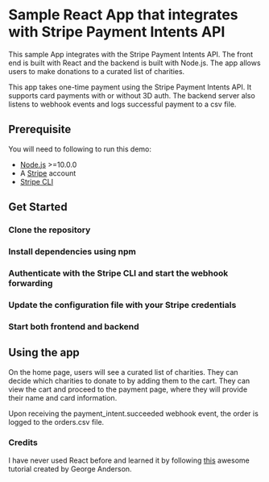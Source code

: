 # Sample React App that integrates with Stripe Payment Intents API

This sample App integrates with the Stripe Payment Intents API. The front end is built with React and the backend is built with Node.js. The app allows users to make donations to a curated list of charities. 

This app takes one-time payment using the Stripe Payment Intents API. It supports card payments with or without 3D auth. The backend server also listens to webhook events and logs successful payment to a csv file.

## Prerequisite

You will need to following to run this demo: 

- [Node.js](http://nodejs.org) >=10.0.0
- A [Stripe](https://dashboard.stripe.com/register) account
- [Stripe CLI](https://github.com/stripe/stripe-cli#installation)

## Get Started

### Clone the repository



### Install dependencies using npm

### Authenticate with the Stripe CLI and start the webhook forwarding

### Update the configuration file with your Stripe credentials

### Start both frontend and backend

## Using the app

On the home page, users will see a curated list of charities. They can decide which charities to donate to by adding them to the cart. They can view the cart and proceed to the payment page, where they will provide their name and card information.

Upon receiving the payment_intent.succeeded webhook event, the order is logged to the orders.csv file.

### Credits
I have never used React before and learned it by following [this](https://dzone.com/articles/create-a-simple-shopping-cart-using-react-and-node) awesome tutorial created by George Anderson. 